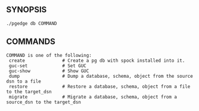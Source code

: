 ## SYNOPSIS
    ./pgedge db COMMAND
 
## COMMANDS
    COMMAND is one of the following:
     create              # Create a pg db with spock installed into it.
     guc-set             # Set GUC
     guc-show            # Show GUC
     dump                # Dump a database, schema, object from the source dsn to a file
     restore             # Restore a database, schema, object from a file to the target_dsn
     migrate             # Migrate a database, schema, object from a source_dsn to the target_dsn
